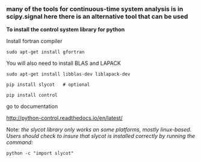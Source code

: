 ### many of the tools for continuous-time system analysis is in scipy.signal here there is an alternative tool that can be used


**To install the control system library for python**

Install fortran compiler

```
sudo apt-get install gfortran
```

You will also need to install BLAS and LAPACK

```
sudo apt-get install libblas-dev liblapack-dev
```

```
pip install slycot   # optional

pip install control
```

go to documentation 

http://python-control.readthedocs.io/en/latest/


Note: *the slycot library only works on some platforms, mostly linux-based. Users should check to insure that slycot is installed correctly by running the command:*

```
python -c "import slycot"
```
